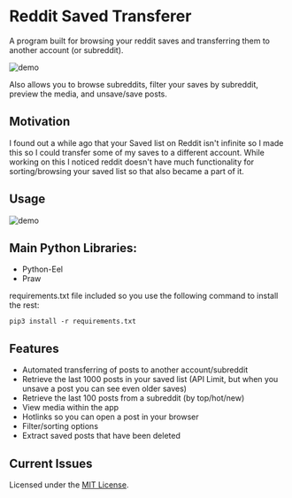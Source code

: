 # Reddit Saved Transferer

A program built for browsing your reddit saves and transferring them to another account (or subreddit).

![demo](https://github.com/DeeFrancois/RedditSavedExplorer_EEL_Version/blob/main/DocumentationImages/demo.png)

Also allows you to browse subreddits, filter your saves by subreddit, preview the media, and unsave/save posts.

## Motivation

I found out a while ago that your Saved list on Reddit isn't infinite so I made this so I could transfer some of my saves to a different account. 
While working on this I noticed reddit doesn't have much functionality for sorting/browsing your saved list so that also became a part of it.

## Usage

![demo](https://github.com/DeeFrancois/FileTagger_ElectronVersion/blob/main/DocumentationImages/demo.gif)

## Main Python Libraries:
- Python-Eel 
- Praw 

requirements.txt file included so you use the following command to install the rest:

    pip3 install -r requirements.txt

## Features
- Automated transferring of posts to another account/subreddit
- Retrieve the last 1000 posts in your saved list (API Limit, but when you unsave a post you can see even older saves)
- Retrieve the last 100 posts from a subreddit (by top/hot/new)
- View media within the app
- Hotlinks so you can open a post in your browser
- Filter/sorting options
- Extract saved posts that have been deleted

## Current Issues

Licensed under the [MIT License](LICENSE).
